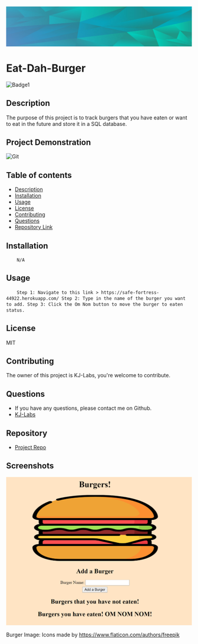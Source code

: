 

![Git](background.PNG)  
# Eat-Dah-Burger

![Badge1](https://img.shields.io/badge/License-MIT-Blue)


## Description 
The purpose of this project is to track burgers that you have eaten or want to eat in the future and store it in a SQL database. 

## Project Demonstration
![Git](readmevideo.gif)  


## Table of contents

- [Description](#description)
- [Installation](#installation)
- [Usage](#usage)
- [License](#license)
- [Contributing](#contributing)
- [Questions](#questions)
- [Repository Link](#repository)



## Installation

        N/A

## Usage

        Step 1: Navigate to this link > https://safe-fortress-44922.herokuapp.com/ Step 2: Type in the name of the burger you want to add. Step 3: Click the Om Nom button to move the burger to eaten status. 

## License
MIT 



## Contributing

The owner of this project is KJ-Labs, you're welcome to contribute.


## Questions

- If you have any questions, please contact me on Github.
- [KJ-Labs](https://github.com/KJ-Labs)

## Repository

- [Project Repo](https://github.com/KJ-Labs/Eat-DA-BURGAH)

## Screenshots
![Git](screenshot.PNG)  

Burger Image: Icons made by https://www.flaticon.com/authors/freepik


